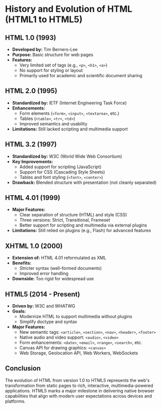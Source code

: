 # History and Evolution of HTML (HTML1 to HTML5)

## HTML 1.0 (1993)
- **Developed by:** Tim Berners-Lee
- **Purpose:** Basic structure for web pages
- **Features:**
  - Very limited set of tags (e.g., `<p>`, `<h1>`, `<a>`)
  - No support for styling or layout
  - Primarily used for academic and scientific document sharing

## HTML 2.0 (1995)
- **Standardized by:** IETF (Internet Engineering Task Force)
- **Enhancements:**
  - Form elements (`<form>`, `<input>`, `<textarea>`, etc.)
  - Tables (`<table>`, `<tr>`, `<td>`)
  - Improved semantics and usability
- **Limitations:** Still lacked scripting and multimedia support

## HTML 3.2 (1997)
- **Standardized by:** W3C (World Wide Web Consortium)
- **Key Improvements:**
  - Added support for scripting (JavaScript)
  - Support for CSS (Cascading Style Sheets)
  - Tables and font styling (`<font>`, `<center>`)
- **Drawback:** Blended structure with presentation (not cleanly separated)

## HTML 4.01 (1999)
- **Major Features:**
  - Clear separation of structure (HTML) and style (CSS)
  - Three versions: Strict, Transitional, Frameset
  - Better support for scripting and multimedia via external plugins
- **Limitations:** Still relied on plugins (e.g., Flash) for advanced features

## XHTML 1.0 (2000)
- **Extension of:** HTML 4.01 reformulated as XML
- **Benefits:**
  - Stricter syntax (well-formed documents)
  - Improved error handling
- **Downside:** Too rigid for widespread use

## HTML5 (2014 - Present)
- **Driven by:** W3C and WHATWG
- **Goals:**
  - Modernize HTML to support multimedia without plugins
  - Simplify doctype and syntax
- **Major Features:**
  - New semantic tags: `<article>`, `<section>`, `<nav>`, `<header>`, `<footer>`
  - Native audio and video support: `<audio>`, `<video>`
  - Form enhancements: `<date>`, `<email>`, `<range>`, `<search>`, etc.
  - Canvas API for drawing graphics: `<canvas>`
  - Web Storage, Geolocation API, Web Workers, WebSockets

## Conclusion
The evolution of HTML from version 1.0 to HTML5 represents the web's transformation from static pages to rich, interactive, multimedia-powered applications. HTML5 marks a major milestone in delivering native browser capabilities that align with modern user expectations across devices and platforms.